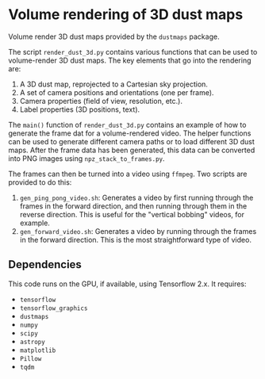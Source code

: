 Volume rendering of 3D dust maps
================================

Volume render 3D dust maps provided by the `dustmaps` package.

The script `render_dust_3d.py` contains various functions that can be used to
volume-render 3D dust maps. The key elements that go into the rendering are:

  1. A 3D dust map, reprojected to a Cartesian sky projection.
  2. A set of camera positions and orientations (one per frame).
  3. Camera properties (field of view, resolution, etc.).
  4. Label properties (3D positions, text).

The `main()` function of `render_dust_3d.py` contains an example of how to
generate the frame dat for a volume-rendered video. The helper functions can
be used to generate different camera paths or to load different 3D dust maps.
After the frame data has been generated, this data can be converted into PNG
images using `npz_stack_to_frames.py`.

The frames can then be turned into a video using `ffmpeg`. Two scripts are
provided to do this:

  1. `gen_ping_pong_video.sh`: Generates a video by first running through the
     frames in the forward direction, and then running through them in the
     reverse direction. This is useful for the "vertical bobbing" videos, for
     example.
  2. `gen_forward_video.sh`: Generates a video by running through the frames
     in the forward direction. This is the most straightforward type of
     video.

Dependencies
------------

This code runs on the GPU, if available, using Tensorflow 2.x. It requires:

  * `tensorflow`
  * `tensorflow_graphics`
  * `dustmaps`
  * `numpy`
  * `scipy`
  * `astropy`
  * `matplotlib`
  * `Pillow`
  * `tqdm`